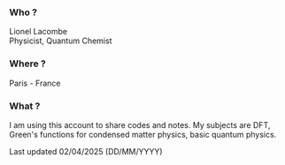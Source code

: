 ### Who ?
Lionel Lacombe\
Physicist, Quantum Chemist
### Where ?
Paris - France
### What ?
I am using this account to share codes and notes. 
My subjects are DFT, Green's functions for condensed matter physics, basic quantum physics.

Last updated 02/04/2025 (DD/MM/YYYY)
